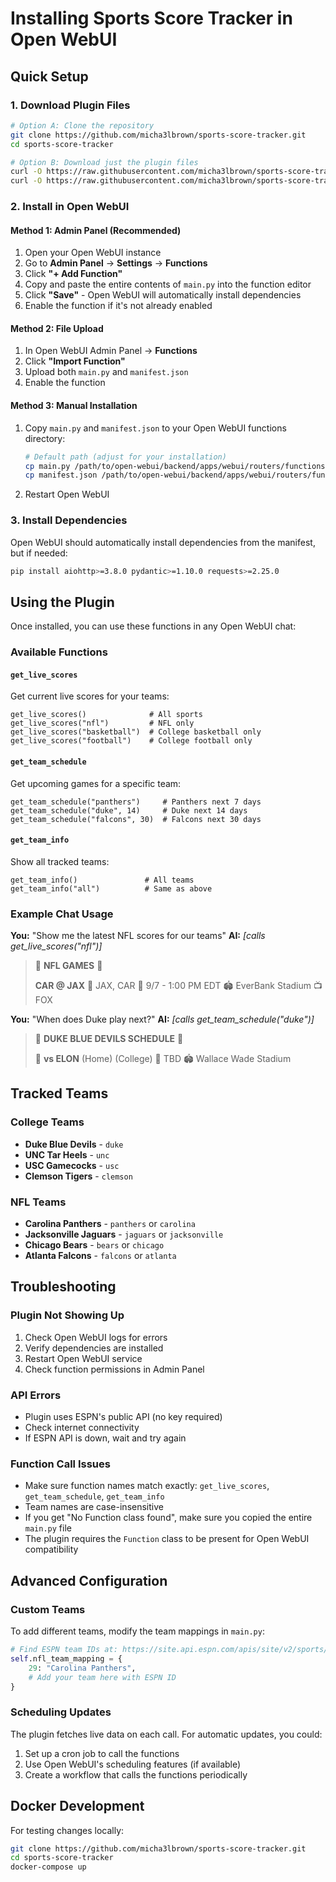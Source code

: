 # Installing Sports Score Tracker in Open WebUI

## Quick Setup

### 1. Download Plugin Files
```bash
# Option A: Clone the repository
git clone https://github.com/micha3lbrown/sports-score-tracker.git
cd sports-score-tracker

# Option B: Download just the plugin files
curl -O https://raw.githubusercontent.com/micha3lbrown/sports-score-tracker/main/main.py
curl -O https://raw.githubusercontent.com/micha3lbrown/sports-score-tracker/main/manifest.json
```

### 2. Install in Open WebUI

#### Method 1: Admin Panel (Recommended)
1. Open your Open WebUI instance
2. Go to **Admin Panel** → **Settings** → **Functions**
3. Click **"+ Add Function"**
4. Copy and paste the entire contents of `main.py` into the function editor
5. Click **"Save"** - Open WebUI will automatically install dependencies
6. Enable the function if it's not already enabled

#### Method 2: File Upload
1. In Open WebUI Admin Panel → **Functions**
2. Click **"Import Function"**
3. Upload both `main.py` and `manifest.json`
4. Enable the function

#### Method 3: Manual Installation
1. Copy `main.py` and `manifest.json` to your Open WebUI functions directory:
   ```bash
   # Default path (adjust for your installation)
   cp main.py /path/to/open-webui/backend/apps/webui/routers/functions/
   cp manifest.json /path/to/open-webui/backend/apps/webui/routers/functions/
   ```
2. Restart Open WebUI

### 3. Install Dependencies
Open WebUI should automatically install dependencies from the manifest, but if needed:
```bash
pip install aiohttp>=3.8.0 pydantic>=1.10.0 requests>=2.25.0
```

## Using the Plugin

Once installed, you can use these functions in any Open WebUI chat:

### Available Functions

#### `get_live_scores`
Get current live scores for your teams:
```
get_live_scores()              # All sports
get_live_scores("nfl")         # NFL only
get_live_scores("basketball")  # College basketball only
get_live_scores("football")    # College football only
```

#### `get_team_schedule`
Get upcoming games for a specific team:
```
get_team_schedule("panthers")     # Panthers next 7 days
get_team_schedule("duke", 14)     # Duke next 14 days
get_team_schedule("falcons", 30)  # Falcons next 30 days
```

#### `get_team_info`
Show all tracked teams:
```
get_team_info()               # All teams
get_team_info("all")          # Same as above
```

### Example Chat Usage

**You:** "Show me the latest NFL scores for our teams"
**AI:** *[calls get_live_scores("nfl")]*
> 🏈 **NFL GAMES** 🏈
> 
> **CAR @ JAX** 📍 JAX, CAR
> 📅 9/7 - 1:00 PM EDT
> 🏟️ EverBank Stadium
> 📺 FOX

**You:** "When does Duke play next?"
**AI:** *[calls get_team_schedule("duke")]*
> 📅 **DUKE BLUE DEVILS SCHEDULE** 📅
> 
> 🏈 **vs ELON** (Home) (College)
> 📅 TBD
> 🏟️ Wallace Wade Stadium

## Tracked Teams

### College Teams
- **Duke Blue Devils** - `duke`
- **UNC Tar Heels** - `unc` 
- **USC Gamecocks** - `usc`
- **Clemson Tigers** - `clemson`

### NFL Teams  
- **Carolina Panthers** - `panthers` or `carolina`
- **Jacksonville Jaguars** - `jaguars` or `jacksonville`
- **Chicago Bears** - `bears` or `chicago`
- **Atlanta Falcons** - `falcons` or `atlanta`

## Troubleshooting

### Plugin Not Showing Up
1. Check Open WebUI logs for errors
2. Verify dependencies are installed
3. Restart Open WebUI service
4. Check function permissions in Admin Panel

### API Errors
- Plugin uses ESPN's public API (no key required)
- Check internet connectivity
- If ESPN API is down, wait and try again

### Function Call Issues
- Make sure function names match exactly: `get_live_scores`, `get_team_schedule`, `get_team_info`
- Team names are case-insensitive
- If you get "No Function class found", make sure you copied the entire `main.py` file
- The plugin requires the `Function` class to be present for Open WebUI compatibility

## Advanced Configuration

### Custom Teams
To add different teams, modify the team mappings in `main.py`:
```python
# Find ESPN team IDs at: https://site.api.espn.com/apis/site/v2/sports/
self.nfl_team_mapping = {
    29: "Carolina Panthers",
    # Add your team here with ESPN ID
}
```

### Scheduling Updates
The plugin fetches live data on each call. For automatic updates, you could:
1. Set up a cron job to call the functions
2. Use Open WebUI's scheduling features (if available)
3. Create a workflow that calls the functions periodically

## Docker Development
For testing changes locally:
```bash
git clone https://github.com/micha3lbrown/sports-score-tracker.git
cd sports-score-tracker
docker-compose up
```
